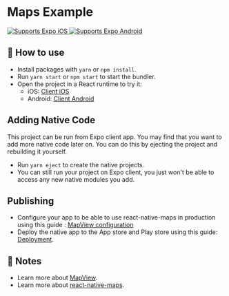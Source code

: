 # Maps Example

<p>
  <!-- iOS -->
  <a href="https://itunes.apple.com/app/apple-store/id982107779">
    <img alt="Supports Expo iOS" longdesc="Supports Expo iOS" src="https://img.shields.io/badge/iOS-4630EB.svg?style=flat-square&logo=APPLE&labelColor=999999&logoColor=fff" />
  </a>
  <!-- Android -->
  <a href="https://play.google.com/store/apps/details?id=host.exp.exponent&referrer=blankexample">
    <img alt="Supports Expo Android" longdesc="Supports Expo Android" src="https://img.shields.io/badge/Android-4630EB.svg?style=flat-square&logo=ANDROID&labelColor=A4C639&logoColor=fff" />
  </a>
</p>

## 🚀 How to use

- Install packages with `yarn` or `npm install`.
- Run `yarn start` or `npm start` to start the bundler.
- Open the project in a React runtime to try it:
  - iOS: [Client iOS](https://itunes.apple.com/app/apple-store/id982107779)
  - Android: [Client Android](https://play.google.com/store/apps/details?id=host.exp.exponent&referrer=blankexample)

## Adding Native Code

This project can be run from Expo client app. You may find that you want to add more native code later on. You can do this by ejecting the project and rebuilding it yourself.

- Run `yarn eject` to create the native projects.
- You can still run your project on Expo client, you just won't be able to access any new native modules you add.

## Publishing

- Configure your app to be able to use react-native-maps in production using this guide : [MapView configuration](https://docs.expo.io/versions/v38.0.0/sdk/map-view/#configuration)
- Deploy the native app to the App store and Play store using this guide: [Deployment](https://docs.expo.io/distribution/app-stores/).

## 📝 Notes

- Learn more about [MapView](https://docs.expo.io/versions/v38.0.0/sdk/map-view).
- Learn more about [react-native-maps](https://github.com/react-native-community/react-native-maps).

